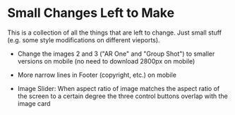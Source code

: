 # Small Changes Left to Make

This is a collection of all the things that are left to change. Just small stuff (e.g. some style modifications on different vieports).

* Change the images 2 and 3 ("AR One" and "Group Shot") to smaller 
versions on mobile (no need to download 2800px on mobile)

* More narrow lines in Footer (copyright, etc.) on mobile

* Image Slider: When aspect ratio of image matches the aspect 
ratio of the screen to a certain degree the three control 
buttons overlap with the image card



